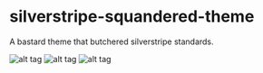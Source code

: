 silverstripe-squandered-theme
=============================

A bastard theme that butchered silverstripe standards.

![alt tag](https://dl.dropboxusercontent.com/u/5616402/git%20repo/homepage.png)
![alt tag](https://dl.dropboxusercontent.com/u/5616402/git%20repo/blog.png)
![alt tag](https://dl.dropboxusercontent.com/u/5616402/git%20repo/comments.png)